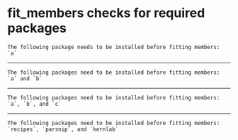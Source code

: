 # fit_members checks for required packages

    The following package needs to be installed before fitting members: `a`

---

    The following packages need to be installed before fitting members: `a` and `b`

---

    The following packages need to be installed before fitting members: `a`, `b`, and `c`

---

    The following packages need to be installed before fitting members: `recipes`, `parsnip`, and `kernlab`

